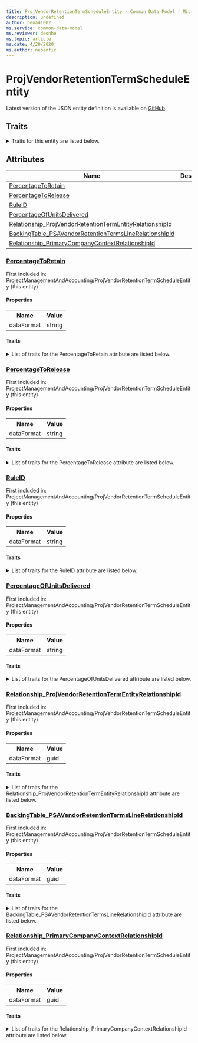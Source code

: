 ```yaml
---
title: ProjVendorRetentionTermScheduleEntity - Common Data Model | Microsoft Docs
description: undefined
author: nenad1002
ms.service: common-data-model
ms.reviewer: deonhe
ms.topic: article
ms.date: 4/20/2020
ms.author: nebanfic
---
```


# ProjVendorRetentionTermScheduleEntity

  
 Latest version of the JSON entity definition is available on <a href="https://github.com/Microsoft/CDM/tree/master/schemaDocuments/core/operationsCommon/Entities/ProfessionalServices/ProjectManagementAndAccounting/ProjVendorRetentionTermScheduleEntity.cdm.json" target="_blank">GitHub</a>.  

## Traits

<details>
<summary>Traits for this entity are listed below.  
</summary>

**is.CDM.entityVersion**  
  <table><tr><th>Parameter</th><th>Value</th><th>Data type</th><th>Explanation</th></tr><tr><td>versionNumber</td><td>"1.0.0"</td><td>string</td><td>semantic version number of the entity</td></tr></table>

**is.application.releaseVersion**  
  <table><tr><th>Parameter</th><th>Value</th><th>Data type</th><th>Explanation</th></tr><tr><td>releaseVersion</td><td>"10.0.13.0"</td><td>string</td><td>semantic version number of the application introducing this entity</td></tr></table>

</details>

## Attributes

|Name|Description|First Included in Instance|
|---|---|---|
|[PercentageToRetain](#PercentageToRetain)||<a href="ProjVendorRetentionTermScheduleEntity.md" target="_blank">ProjectManagementAndAccounting/ProjVendorRetentionTermScheduleEntity</a>|
|[PercentageToRelease](#PercentageToRelease)||<a href="ProjVendorRetentionTermScheduleEntity.md" target="_blank">ProjectManagementAndAccounting/ProjVendorRetentionTermScheduleEntity</a>|
|[RuleID](#RuleID)||<a href="ProjVendorRetentionTermScheduleEntity.md" target="_blank">ProjectManagementAndAccounting/ProjVendorRetentionTermScheduleEntity</a>|
|[PercentageOfUnitsDelivered](#PercentageOfUnitsDelivered)||<a href="ProjVendorRetentionTermScheduleEntity.md" target="_blank">ProjectManagementAndAccounting/ProjVendorRetentionTermScheduleEntity</a>|
|[Relationship_ProjVendorRetentionTermEntityRelationshipId](#Relationship_ProjVendorRetentionTermEntityRelationshipId)||<a href="ProjVendorRetentionTermScheduleEntity.md" target="_blank">ProjectManagementAndAccounting/ProjVendorRetentionTermScheduleEntity</a>|
|[BackingTable_PSAVendorRetentionTermsLineRelationshipId](#BackingTable_PSAVendorRetentionTermsLineRelationshipId)||<a href="ProjVendorRetentionTermScheduleEntity.md" target="_blank">ProjectManagementAndAccounting/ProjVendorRetentionTermScheduleEntity</a>|
|[Relationship_PrimaryCompanyContextRelationshipId](#Relationship_PrimaryCompanyContextRelationshipId)||<a href="ProjVendorRetentionTermScheduleEntity.md" target="_blank">ProjectManagementAndAccounting/ProjVendorRetentionTermScheduleEntity</a>|

### <a href=#PercentageToRetain name="PercentageToRetain">PercentageToRetain</a>

First included in: ProjectManagementAndAccounting/ProjVendorRetentionTermScheduleEntity (this entity)  

#### Properties

<table><tr><th>Name</th><th>Value</th></tr><tr><td>dataFormat</td><td>string</td></tr></table>

#### Traits

<details>
<summary>List of traits for the PercentageToRetain attribute are listed below.</summary>

**is.dataFormat.character**  
**is.dataFormat.big**  
**is.dataFormat.array**  
**is.dataFormat.character**  
**is.dataFormat.array**  
</details>

### <a href=#PercentageToRelease name="PercentageToRelease">PercentageToRelease</a>

First included in: ProjectManagementAndAccounting/ProjVendorRetentionTermScheduleEntity (this entity)  

#### Properties

<table><tr><th>Name</th><th>Value</th></tr><tr><td>dataFormat</td><td>string</td></tr></table>

#### Traits

<details>
<summary>List of traits for the PercentageToRelease attribute are listed below.</summary>

**is.dataFormat.character**  
**is.dataFormat.big**  
**is.dataFormat.array**  
**is.dataFormat.character**  
**is.dataFormat.array**  
</details>

### <a href=#RuleID name="RuleID">RuleID</a>

First included in: ProjectManagementAndAccounting/ProjVendorRetentionTermScheduleEntity (this entity)  

#### Properties

<table><tr><th>Name</th><th>Value</th></tr><tr><td>dataFormat</td><td>string</td></tr></table>

#### Traits

<details>
<summary>List of traits for the RuleID attribute are listed below.</summary>

**is.dataFormat.character**  
**is.dataFormat.big**  
**is.dataFormat.array**  
**is.dataFormat.character**  
**is.dataFormat.array**  
</details>

### <a href=#PercentageOfUnitsDelivered name="PercentageOfUnitsDelivered">PercentageOfUnitsDelivered</a>

First included in: ProjectManagementAndAccounting/ProjVendorRetentionTermScheduleEntity (this entity)  

#### Properties

<table><tr><th>Name</th><th>Value</th></tr><tr><td>dataFormat</td><td>string</td></tr></table>

#### Traits

<details>
<summary>List of traits for the PercentageOfUnitsDelivered attribute are listed below.</summary>

**is.dataFormat.character**  
**is.dataFormat.big**  
**is.dataFormat.array**  
**is.dataFormat.character**  
**is.dataFormat.array**  
</details>

### <a href=#Relationship_ProjVendorRetentionTermEntityRelationshipId name="Relationship_ProjVendorRetentionTermEntityRelationshipId">Relationship_ProjVendorRetentionTermEntityRelationshipId</a>

First included in: ProjectManagementAndAccounting/ProjVendorRetentionTermScheduleEntity (this entity)  

#### Properties

<table><tr><th>Name</th><th>Value</th></tr><tr><td>dataFormat</td><td>guid</td></tr></table>

#### Traits

<details>
<summary>List of traits for the Relationship_ProjVendorRetentionTermEntityRelationshipId attribute are listed below.</summary>

**is.dataFormat.character**  
**is.dataFormat.big**  
**is.dataFormat.array**  
**is.dataFormat.guid**  
**means.identity.entityId**  
**is.linkedEntity.identifier**  
Marks the attribute(s) that hold foreign key references to a linked (used as an attribute) entity. This attribute is added to the resolved entity to enumerate the referenced entities.  <table><tr><th>Parameter</th><th>Value</th><th>Data type</th><th>Explanation</th></tr><tr><td>entityReferences</td><td>empty table</td><td>entity</td><td>a reference to the constant entity holding the list of entity references</td></tr></table>

**is.dataFormat.guid**  
**is.dataFormat.character**  
**is.dataFormat.array**  
</details>

### <a href=#BackingTable_PSAVendorRetentionTermsLineRelationshipId name="BackingTable_PSAVendorRetentionTermsLineRelationshipId">BackingTable_PSAVendorRetentionTermsLineRelationshipId</a>

First included in: ProjectManagementAndAccounting/ProjVendorRetentionTermScheduleEntity (this entity)  

#### Properties

<table><tr><th>Name</th><th>Value</th></tr><tr><td>dataFormat</td><td>guid</td></tr></table>

#### Traits

<details>
<summary>List of traits for the BackingTable_PSAVendorRetentionTermsLineRelationshipId attribute are listed below.</summary>

**is.dataFormat.character**  
**is.dataFormat.big**  
**is.dataFormat.array**  
**is.dataFormat.guid**  
**means.identity.entityId**  
**is.linkedEntity.identifier**  
Marks the attribute(s) that hold foreign key references to a linked (used as an attribute) entity. This attribute is added to the resolved entity to enumerate the referenced entities.  <table><tr><th>Parameter</th><th>Value</th><th>Data type</th><th>Explanation</th></tr><tr><td>entityReferences</td><td><table><tr><th>entityReference</th><th>attributeReference</th></tr><tr><td><a href="../../../Tables/ProfessionalServices/ProjectManagementAndAccounting/Main/PSAVendorRetentionTermsLine.md" target="_blank">/core/operationsCommon/Tables/ProfessionalServices/ProjectManagementAndAccounting/Main/PSAVendorRetentionTermsLine.cdm.json/PSAVendorRetentionTermsLine</a></td><td><a href="../../../Tables/ProfessionalServices/ProjectManagementAndAccounting/Main/PSAVendorRetentionTermsLine.md#RecId" target="_blank">RecId</a></td></tr></table></td><td>entity</td><td>a reference to the constant entity holding the list of entity references</td></tr></table>

**is.dataFormat.guid**  
**is.dataFormat.character**  
**is.dataFormat.array**  
</details>

### <a href=#Relationship_PrimaryCompanyContextRelationshipId name="Relationship_PrimaryCompanyContextRelationshipId">Relationship_PrimaryCompanyContextRelationshipId</a>

First included in: ProjectManagementAndAccounting/ProjVendorRetentionTermScheduleEntity (this entity)  

#### Properties

<table><tr><th>Name</th><th>Value</th></tr><tr><td>dataFormat</td><td>guid</td></tr></table>

#### Traits

<details>
<summary>List of traits for the Relationship_PrimaryCompanyContextRelationshipId attribute are listed below.</summary>

**is.dataFormat.character**  
**is.dataFormat.big**  
**is.dataFormat.array**  
**is.dataFormat.guid**  
**means.identity.entityId**  
**is.linkedEntity.identifier**  
Marks the attribute(s) that hold foreign key references to a linked (used as an attribute) entity. This attribute is added to the resolved entity to enumerate the referenced entities.  <table><tr><th>Parameter</th><th>Value</th><th>Data type</th><th>Explanation</th></tr><tr><td>entityReferences</td><td><table><tr><th>entityReference</th><th>attributeReference</th></tr><tr><td><a href="../../../Tables/Finance/Ledger/Main/CompanyInfo.md" target="_blank">/core/operationsCommon/Tables/Finance/Ledger/Main/CompanyInfo.cdm.json/CompanyInfo</a></td><td><a href="../../../Tables/Finance/Ledger/Main/CompanyInfo.md#RecId" target="_blank">RecId</a></td></tr></table></td><td>entity</td><td>a reference to the constant entity holding the list of entity references</td></tr></table>

**is.dataFormat.guid**  
**is.dataFormat.character**  
**is.dataFormat.array**  
</details>
